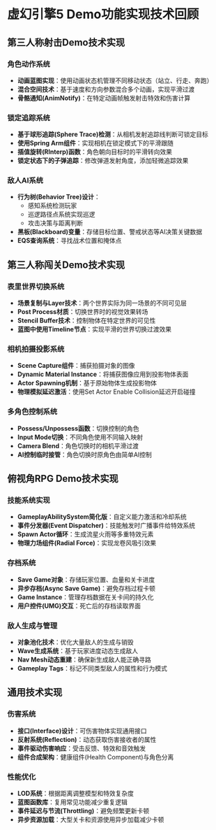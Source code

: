 # 虚幻引擎5 Demo功能实现技术回顾

## 第三人称射击Demo技术实现

### 角色动作系统
- **动画蓝图实现**：使用动画状态机管理不同移动状态（站立、行走、奔跑）
- **混合空间技术**：基于速度和方向参数混合多个动画，实现平滑过渡
- **骨骼通知(AnimNotify)**：在特定动画帧触发射击特效和伤害计算

### 锁定追踪系统
- **基于球形追踪(Sphere Trace)检测**：从相机发射追踪线判断可锁定目标
- **使用Spring Arm组件**：实现相机在锁定模式下的平滑跟随
- **插值旋转(RInterp)函数**：角色朝向目标时的平滑转向效果
- **锁定状态下的子弹追踪**：修改弹道发射角度，添加轻微追踪效果

### 敌人AI系统
- **行为树(Behavior Tree)设计**：
  - 感知系统检测玩家
  - 巡逻路径点系统实现巡逻
  - 攻击决策与距离判断
- **黑板(Blackboard)变量**：存储目标位置、警戒状态等AI决策关键数据
- **EQS查询系统**：寻找战术位置和掩体点

## 第三人称闯关Demo技术实现

### 表里世界切换系统
- **场景复制与Layer技术**：两个世界实际为同一场景的不同可见层
- **Post Process材质**：切换世界时的视觉效果转场
- **Stencil Buffer技术**：控制物体在特定世界的可见性
- **蓝图中使用Timeline节点**：实现平滑的世界切换过渡效果

### 相机拍摄投影系统
- **Scene Capture组件**：捕获拍摄对象的图像
- **Dynamic Material Instance**：将捕获图像应用到投影物体表面
- **Actor Spawning机制**：基于原始物体生成投影物体
- **物理模拟延迟激活**：使用Set Actor Enable Collision延迟开启碰撞

### 多角色控制系统
- **Possess/Unpossess函数**：切换控制的角色
- **Input Mode切换**：不同角色使用不同输入映射
- **Camera Blend**：角色切换时的相机平滑过渡
- **AI控制临时接管**：角色切换时原角色由简单AI控制

## 俯视角RPG Demo技术实现

### 技能系统实现
- **GameplayAbilitySystem简化版**：自定义能力激活和冷却系统
- **事件分发器(Event Dispatcher)**：技能触发时广播事件给特效系统
- **Spawn Actor循环**：生成流星火雨等多重特效元素
- **物理力场组件(Radial Force)**：实现龙卷风吸引效果

### 存档系统
- **Save Game对象**：存储玩家位置、血量和关卡进度
- **异步存档(Async Save Game)**：避免存档过程卡顿
- **Game Instance**：管理存档数据在关卡间的持久化
- **用户控件(UMG)交互**：死亡后的存档读取界面

### 敌人生成与管理
- **对象池化技术**：优化大量敌人的生成与销毁
- **Wave生成系统**：基于玩家进度动态生成敌人
- **Nav Mesh动态重建**：确保新生成敌人能正确寻路
- **Gameplay Tags**：标记不同类型敌人的属性和行为模式

## 通用技术实现

### 伤害系统
- **接口(Interface)设计**：可伤害物体实现通用接口
- **反射系统(Reflection)**：动态获取伤害接收者的属性
- **事件驱动伤害响应**：受击反馈、特效和音效触发
- **组件合成架构**：健康组件(Health Component)与角色分离

### 性能优化
- **LOD系统**：根据距离调整模型和特效复杂度
- **蓝图函数库**：复用常见功能减少重复逻辑
- **事件延迟与节流(Throttling)**：避免频繁更新卡顿
- **异步资源加载**：大型关卡和资源使用异步加载减少卡顿 